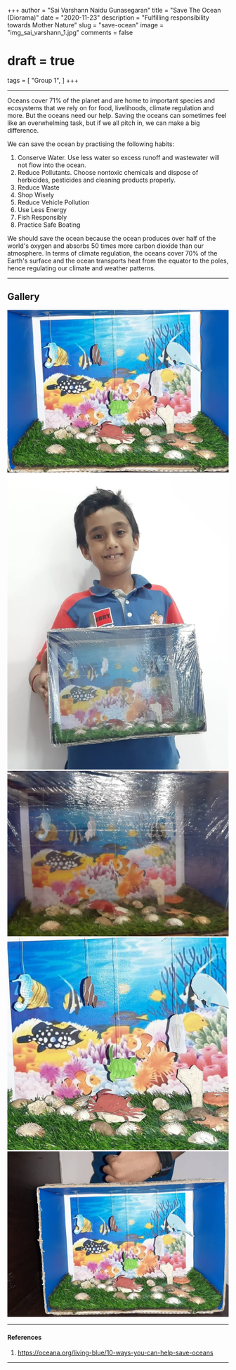 +++
author = "Sai Varshann Naidu Gunasegaran"
title = "Save The Ocean (Diorama)"
date = "2020-11-23"
description = "Fulfilling responsibility towards Mother Nature"
slug = "save-ocean"
image = "img_sai_varshann_1.jpg"
comments = false
# draft = true
tags = [
    "Group 1",
]
+++

---

Oceans cover 71% of the planet and are home to important species and ecosystems that we rely on for food, livelihoods, climate regulation and more. But the oceans need our help. Saving the oceans can sometimes feel like an overwhelming task, but if we all pitch in, we can make a big difference.

We can save the ocean by practising the following habits:

1. Conserve Water. Use less water so excess runoff and wastewater will not flow into the ocean.
2. Reduce Pollutants. Choose nontoxic chemicals and dispose of herbicides, pesticides and cleaning products properly.
3. Reduce Waste
4. Shop Wisely
5. Reduce Vehicle Pollution
6. Use Less Energy
7. Fish Responsibly
8. Practice Safe Boating
 
We should save the ocean because the ocean produces over half of the world's oxygen and absorbs 50 times more carbon dioxide than our atmosphere. In terms of climate regulation, the oceans cover 70% of the Earth's surface and the ocean transports heat from the equator to the poles, hence regulating our climate and weather patterns.

---

## Gallery

![](img_sai_varshann_1.jpg) ![](img_sai_varshann_2.jpg) ![](img_sai_varshann_3.jpg) ![](img_sai_varshann_4.jpg) ![](img_sai_varshann_5.jpg)

---

#### References

1. https://oceana.org/living-blue/10-ways-you-can-help-save-oceans

---